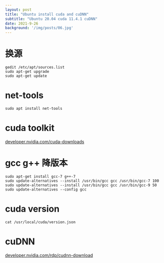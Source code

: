 ```yaml
---
layout: post
title: "Ubuntu install cuda and cuDNN"
subtitle: "Ubuntu 20.04 cuda 11.4.1 cuDNN"
date: 2021-9-26
background: '/img/posts/06.jpg'
---
```

# 换源  
```
gedit /etc/apt/sources.list  
sudo apt-get upgrade  
sudo apt-get update
```
#  net-tools  
```
sudo apt install net-tools
```
# cuda toolkit  
[developer.nvidia.com/cuda-downloads](https://developer.nvidia.com/cuda-downloads)  
# gcc g++ 降版本  
```
sudo apt-get install gcc-7 g++-7  
sudo update-alternatives --install /usr/bin/gcc gcc /usr/bin/gcc-7 100  
sudo update-alternatives --install /usr/bin/gcc gcc /usr/bin/gcc-9 50  
sudo update-alternatives --config gcc  
```
# cuda version
```
cat /usr/local/cuda/version.json
```
# cuDNN  
[developer.nvidia.com/rdp/cudnn-download](https://developer.nvidia.com/rdp/cudnn-download)  
